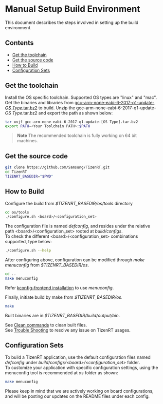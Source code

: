 # Manual Setup Build Environment
This document describes the steps involved in setting up the build environment.

## Contents
- [Get the toolchain](#get-the-toolchain)
- [Get the source code](#get-the-source-code)
- [How to Build](#how-to-build)
- [Configuration Sets](#configuration-sets)

## Get the toolchain

Install the OS specific toolchain. Supported OS types are "linux" and "mac".  
Get the binaries and libraries from [gcc-arm-none-eabi-6-2017-q1-update-*OS Type*.tar.bz2](https://developer.arm.com/tools-and-software/open-source-software/developer-tools/gnu-toolchain/gnu-rm/downloads) to build.
Unzip the gcc-arm-none-eabi-6-2017-q1-update-*OS Type*.tar.bz2 and export the path as shown below:

```bash
tar xvjf gcc-arm-none-eabi-6-2017-q1-update-[OS Type].tar.bz2
export PATH=<Your Toolchain PATH>:$PATH
```
> **Note**
> The recommended toolchain is fully working on 64 bit machines.

## Get the source code

```bash
git clone https://github.com/Samsung/TizenRT.git
cd TizenRT
TIZENRT_BASEDIR="$PWD"
```

## How to Build

Configure the build from *$TIZENRT_BASEDIR/os/tools* directory
```bash
cd os/tools
./configure.sh <board>/<configuration_set>
```
The configuration file is named *defconfig*, and resides under the relative path \<board\>/\<configuration_set\> rooted at *build/configs*.  
To check the different \<board\>/\<configuration_set\> combinations supported, type below:
```bash
./configure.sh --help
```

After configuring above, configuration can be modified through *make menuconfig* from *$TIZENRT_BASEDIR/os*.
```bash
cd ..
make menuconfig
```

Refer [kconfig-frontend installation](HowtoInstallKconfigFrontend.md) to use *menuconfig*.

Finally, initiate build by make from *$TIZENRT_BASEDIR/os*.
```bash
make
```

Built binaries are in *$TIZENRT_BASEDIR/build/output/bin*.

See [Clean commands](HowtoClean.md) to clean built files.  
See [Trouble Shooting](TroubleShooting.md) to resolve any issue on TizenRT usages.

## Configuration Sets

To build a TizenRT application, use the default configuration files named *defconfig* under *build/configs/\<board\>/\<configuration_set\>* folder.  
To customize your application with specific configuration settings, using the menuconfig tool is recommended at *os* folder as shown:
```bash
make menuconfig
```
Please keep in mind that we are actively working on board configurations, and will be posting our updates on the README files under each config.
